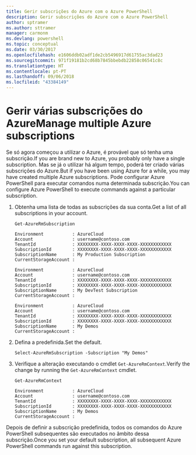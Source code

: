 ```yaml
---
title: Gerir subscrições do Azure com o Azure PowerShell
description: Gerir subscrições do Azure com o Azure PowerShell
author: sptramer
ms.author: sttramer
manager: carmonm
ms.devlang: powershell
ms.topic: conceptual
ms.date: 03/30/2017
ms.openlocfilehash: e1606ddb02adf1de2cb5496917d61755ac3dad23
ms.sourcegitcommit: 971f19181b2cd68b7845bbebdb22858c06541c8c
ms.translationtype: HT
ms.contentlocale: pt-PT
ms.lasthandoff: 09/06/2018
ms.locfileid: "43384149"
---
```

# <a name="manage-multiple-azure-subscriptions"></a><span data-ttu-id="bfda7-103">Gerir várias subscrições do Azure</span><span class="sxs-lookup"><span data-stu-id="bfda7-103">Manage multiple Azure subscriptions</span></span>

<span data-ttu-id="bfda7-104">Se só agora começou a utilizar o Azure, é provável que só tenha uma subscrição.</span><span class="sxs-lookup"><span data-stu-id="bfda7-104">If you are brand new to Azure, you probably only have a single subscription.</span></span> <span data-ttu-id="bfda7-105">Mas se já o utilizar há algum tempo, poderá ter criado várias subscrições do Azure.</span><span class="sxs-lookup"><span data-stu-id="bfda7-105">But if you have been using Azure for a while, you may have created multiple Azure subscriptions.</span></span> <span data-ttu-id="bfda7-106">Pode configurar Azure PowerShell para executar comandos numa determinada subscrição.</span><span class="sxs-lookup"><span data-stu-id="bfda7-106">You can configure Azure PowerShell to execute commands against a particular subscription.</span></span>

1. <span data-ttu-id="bfda7-107">Obtenha uma lista de todas as subscrições da sua conta.</span><span class="sxs-lookup"><span data-stu-id="bfda7-107">Get a list of all subscriptions in your account.</span></span>

    ```azurepowershell-interactive
    Get-AzureRmSubscription
    ```

    ```output
    Environment           : AzureCloud
    Account               : username@contoso.com
    TenantId              : XXXXXXXX-XXXX-XXXX-XXXX-XXXXXXXXXXXX
    SubscriptionId        : XXXXXXXX-XXXX-XXXX-XXXX-XXXXXXXXXXXX
    SubscriptionName      : My Production Subscription
    CurrentStorageAccount :

    Environment           : AzureCloud
    Account               : username@contoso.com
    TenantId              : XXXXXXXX-XXXX-XXXX-XXXX-XXXXXXXXXXXX
    SubscriptionId        : XXXXXXXX-XXXX-XXXX-XXXX-XXXXXXXXXXXX
    SubscriptionName      : My DevTest Subscription
    CurrentStorageAccount :

    Environment           : AzureCloud
    Account               : username@contoso.com
    TenantId              : XXXXXXXX-XXXX-XXXX-XXXX-XXXXXXXXXXXX
    SubscriptionId        : XXXXXXXX-XXXX-XXXX-XXXX-XXXXXXXXXXXX
    SubscriptionName      : My Demos
    CurrentStorageAccount :
    ```

2. <span data-ttu-id="bfda7-108">Defina a predefinida.</span><span class="sxs-lookup"><span data-stu-id="bfda7-108">Set the default.</span></span>

    ```azurepowershell-interactive
    Select-AzureRmSubscription -Subscription "My Demos"
    ```

3. <span data-ttu-id="bfda7-109">Verifique a alteração executando o cmdlet `Get-AzureRmContext`.</span><span class="sxs-lookup"><span data-stu-id="bfda7-109">Verify the change by running the `Get-AzureRmContext` cmdlet.</span></span>

    ```azurepowershell-interactive
    Get-AzureRmContext
    ```

    ```output
    Environment           : AzureCloud
    Account               : username@contoso.com
    TenantId              : XXXXXXXX-XXXX-XXXX-XXXX-XXXXXXXXXXXX
    SubscriptionId        : XXXXXXXX-XXXX-XXXX-XXXX-XXXXXXXXXXXX
    SubscriptionName      : My Demos
    CurrentStorageAccount :
    ```

<span data-ttu-id="bfda7-110">Depois de definir a subscrição predefinida, todos os comandos do Azure PowerShell subsequentes são executados no âmbito dessa subscrição.</span><span class="sxs-lookup"><span data-stu-id="bfda7-110">Once you set your default subscription, all subsequent Azure PowerShell commands run against this subscription.</span></span>
